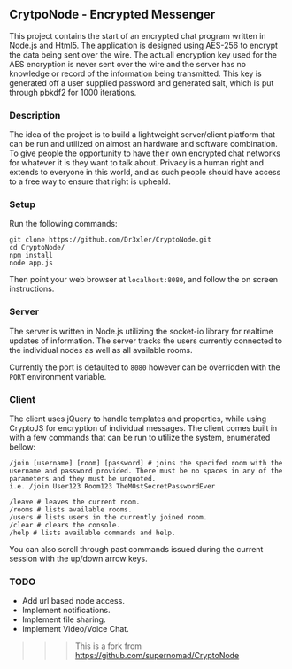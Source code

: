 ﻿## CrytpoNode - Encrypted Messenger

This project contains the start of an encrypted chat program written in Node.js and Html5. The application is designed using AES-256 to encrypt the data being sent over the wire. The actuall encryption key used for the AES encryption is never sent over the wire and the server has no knowledge or record of the information being transmitted. This key is generated off a user supplied password and generated salt, which is put through pbkdf2 for 1000 iterations.

### Description
The idea of the project is to build a lightweight server/client platform that can be run and utilized on almost an hardware and software combination. To give people the opportunity to have their own encrypted chat networks for whatever it is they want to talk about. Privacy is a human right and extends to everyone in this world, and as such people should have access to a free way to ensure that right is upheald.

### Setup

Run the following commands:
```
git clone https://github.com/Dr3xler/CryptoNode.git
cd CryptoNode/
npm install
node app.js
```

Then point your web browser at `localhost:8080`, and follow the on screen instructions.

### Server
The server is written in Node.js utilizing the socket-io library for realtime updates of information. The server tracks the users currently connected to the individual nodes as well as all available rooms.

Currently the port is defaulted to `8080` however can be overridden with the `PORT` environment variable.

### Client
The client uses jQuery to handle templates and properties, while using CryptoJS for encryption of individual messages. The client comes built in with a few commands that can be run to utilize the system, enumerated bellow:

```
/join [username] [room] [password] # joins the specifed room with the username and password provided. There must be no spaces in any of the parameters and they must be unquoted.
i.e. /join User123 Room123 TheM0stSecretPasswordEver

/leave # leaves the current room.
/rooms # lists available rooms.
/users # lists users in the currently joined room.
/clear # clears the console.
/help # lists available commands and help.
```

You can also scroll through past commands issued during the current session with the up/down arrow keys.

### TODO
- Add url based node access.
- Implement notifications.
- Implement file sharing.
- Implement Video/Voice Chat.

>>>This is a fork from https://github.com/supernomad/CryptoNode